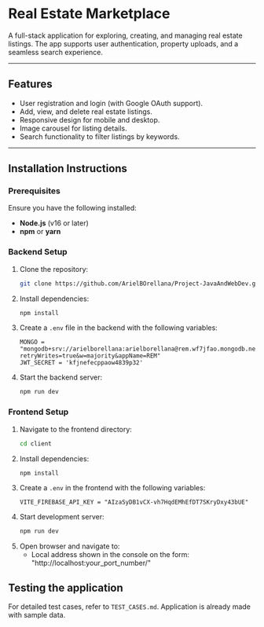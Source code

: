 # Real Estate Marketplace

A full-stack application for exploring, creating, and managing real estate listings. The app supports user authentication, property uploads, and a seamless search experience.

---

## **Features**
- User registration and login (with Google OAuth support).
- Add, view, and delete real estate listings.
- Responsive design for mobile and desktop.
- Image carousel for listing details.
- Search functionality to filter listings by keywords.

---

## **Installation Instructions**

### Prerequisites
Ensure you have the following installed:
- **Node.js** (v16 or later)
- **npm** or **yarn**

### Backend Setup
1. Clone the repository:
   ```bash
   git clone https://github.com/ArielBOrellana/Project-JavaAndWebDev.git

2. Install dependencies:
    ```bash
    npm install

3. Create a `.env` file in the backend with the following variables:
    ```env
    MONGO = "mongodb+srv://arielborellana:arielborellana@rem.wf7jfao.mongodb.net/?retryWrites=true&w=majority&appName=REM"
    JWT_SECRET = 'kfjnefecppaow4839p32'

4. Start the backend server:
    ```bash
    npm run dev

### Frontend Setup
1. Navigate to the frontend directory:
    ```bash
    cd client

2. Install dependencies:
    ```bash
    npm install

3. Create a `.env` in the frontend with the following variables:
    ```env
    VITE_FIREBASE_API_KEY = "AIzaSyDB1vCX-vh7HqdEMhEfDT7SKryDxy43bUE"

4. Start development server:
    ```bash
    npm run dev

5. Open browser and navigate to:
    - Local address shown in the console on the form: 
    "http://localhost:your_port_number/"

## **Testing the application**

For detailed test cases, refer to `TEST_CASES.md`.
Application is already made with sample data.


